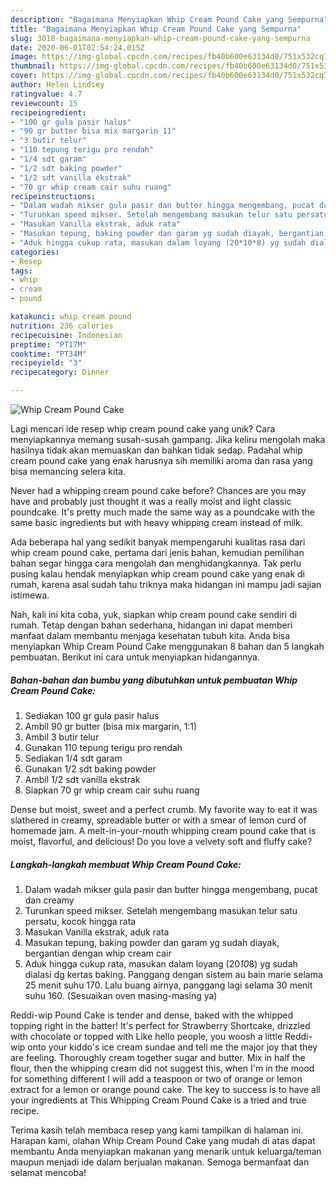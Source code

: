 ```yaml
---
description: "Bagaimana Menyiapkan Whip Cream Pound Cake yang Sempurna"
title: "Bagaimana Menyiapkan Whip Cream Pound Cake yang Sempurna"
slug: 3018-bagaimana-menyiapkan-whip-cream-pound-cake-yang-sempurna
date: 2020-06-01T02:54:24.015Z
image: https://img-global.cpcdn.com/recipes/fb40b600e63134d0/751x532cq70/whip-cream-pound-cake-foto-resep-utama.jpg
thumbnail: https://img-global.cpcdn.com/recipes/fb40b600e63134d0/751x532cq70/whip-cream-pound-cake-foto-resep-utama.jpg
cover: https://img-global.cpcdn.com/recipes/fb40b600e63134d0/751x532cq70/whip-cream-pound-cake-foto-resep-utama.jpg
author: Helen Lindsey
ratingvalue: 4.7
reviewcount: 15
recipeingredient:
- "100 gr gula pasir halus"
- "90 gr butter bisa mix margarin 11"
- "3 butir telur"
- "110 tepung terigu pro rendah"
- "1/4 sdt garam"
- "1/2 sdt baking powder"
- "1/2 sdt vanilla ekstrak"
- "70 gr whip cream cair suhu ruang"
recipeinstructions:
- "Dalam wadah mikser gula pasir dan butter hingga mengembang, pucat dan creamy"
- "Turunkan speed mikser. Setelah mengembang masukan telur satu persatu, kocok hingga rata"
- "Masukan Vanilla ekstrak, aduk rata"
- "Masukan tepung, baking powder dan garam yg sudah diayak, bergantian dengan whip cream cair"
- "Aduk hingga cukup rata, masukan dalam loyang (20*10*8) yg sudah dialasi dg kertas baking. Panggang dengan sistem au bain marie selama 25 menit suhu 170. Lalu buang airnya, panggang lagi selama 30 menit suhu 160. (Sesuaikan oven masing-masing ya)"
categories:
- Resep
tags:
- whip
- cream
- pound

katakunci: whip cream pound 
nutrition: 236 calories
recipecuisine: Indonesian
preptime: "PT17M"
cooktime: "PT34M"
recipeyield: "3"
recipecategory: Dinner

---
```



![Whip Cream Pound Cake](https://img-global.cpcdn.com/recipes/fb40b600e63134d0/751x532cq70/whip-cream-pound-cake-foto-resep-utama.jpg)

Lagi mencari ide resep whip cream pound cake yang unik? Cara menyiapkannya memang susah-susah gampang. Jika keliru mengolah maka hasilnya tidak akan memuaskan dan bahkan tidak sedap. Padahal whip cream pound cake yang enak harusnya sih memiliki aroma dan rasa yang bisa memancing selera kita.

Never had a whipping cream pound cake before? Chances are you may have and probably just thought it was a really moist and light classic poundcake. It&#39;s pretty much made the same way as a poundcake with the same basic ingredients but with heavy whipping cream instead of milk.

Ada beberapa hal yang sedikit banyak mempengaruhi kualitas rasa dari whip cream pound cake, pertama dari jenis bahan, kemudian pemilihan bahan segar hingga cara mengolah dan menghidangkannya. Tak perlu pusing kalau hendak menyiapkan whip cream pound cake yang enak di rumah, karena asal sudah tahu triknya maka hidangan ini mampu jadi sajian istimewa.


Nah, kali ini kita coba, yuk, siapkan whip cream pound cake sendiri di rumah. Tetap dengan bahan sederhana, hidangan ini dapat memberi manfaat dalam membantu menjaga kesehatan tubuh kita. Anda bisa menyiapkan Whip Cream Pound Cake menggunakan 8 bahan dan 5 langkah pembuatan. Berikut ini cara untuk menyiapkan hidangannya.

<!--inarticleads1-->

##### Bahan-bahan dan bumbu yang dibutuhkan untuk pembuatan Whip Cream Pound Cake:

1. Sediakan 100 gr gula pasir halus
1. Ambil 90 gr butter (bisa mix margarin, 1:1)
1. Ambil 3 butir telur
1. Gunakan 110 tepung terigu pro rendah
1. Sediakan 1/4 sdt garam
1. Gunakan 1/2 sdt baking powder
1. Ambil 1/2 sdt vanilla ekstrak
1. Siapkan 70 gr whip cream cair suhu ruang


Dense but moist, sweet and a perfect crumb. My favorite way to eat it was slathered in creamy, spreadable butter or with a smear of lemon curd of homemade jam. A melt-in-your-mouth whipping cream pound cake that is moist, flavorful, and delicious! Do you love a velvety soft and fluffy cake? 

<!--inarticleads2-->

##### Langkah-langkah membuat Whip Cream Pound Cake:

1. Dalam wadah mikser gula pasir dan butter hingga mengembang, pucat dan creamy
1. Turunkan speed mikser. Setelah mengembang masukan telur satu persatu, kocok hingga rata
1. Masukan Vanilla ekstrak, aduk rata
1. Masukan tepung, baking powder dan garam yg sudah diayak, bergantian dengan whip cream cair
1. Aduk hingga cukup rata, masukan dalam loyang (20*10*8) yg sudah dialasi dg kertas baking. Panggang dengan sistem au bain marie selama 25 menit suhu 170. Lalu buang airnya, panggang lagi selama 30 menit suhu 160. (Sesuaikan oven masing-masing ya)


Reddi-wip Pound Cake is tender and dense, baked with the whipped topping right in the batter! It&#39;s perfect for Strawberry Shortcake, drizzled with chocolate or topped with Like hello people, you woosh a little Reddi-wip onto your kiddo&#39;s ice cream sundae and tell me the major joy that they are feeling. Thoroughly cream together sugar and butter. Mix in half the flour, then the whipping cream did not suggest this, when I&#39;m in the mood for something different I will add a teaspoon or two of orange or lemon extract for a lemon or orange pound cake. The key to success is to have all your ingredients at This Whipping Cream Pound Cake is a tried and true recipe. 

Terima kasih telah membaca resep yang kami tampilkan di halaman ini. Harapan kami, olahan Whip Cream Pound Cake yang mudah di atas dapat membantu Anda menyiapkan makanan yang menarik untuk keluarga/teman maupun menjadi ide dalam berjualan makanan. Semoga bermanfaat dan selamat mencoba!
